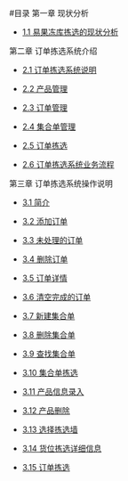 #目录
第一章 现状分析

- [1.1 易果冻库拣选的现状分析](1.0.md)


第二章 订单拣选系统介绍

- [2.1 订单拣选系统说明](2.1.md)

- [2.2 产品管理](2.2.md)

- [2.3 订单管理](2.3.md)

- [2.4 集合单管理](2.4.md)

- [2.5 订单拣选](2.5.md)

- [2.6 订单拣选系统业务流程](2.6.md)


第三章 订单拣选系统操作说明

- [3.1 简介](3.1.md)

- [3.2 添加订单](3.2.md)

- [3.3 未处理的订单](3.3.md)

- [3.4 删除订单](3.4.md)

- [3.5 订单详情](3.5.md)

- [3.6 清空完成的订单](3.6.md)

- [3.7 新建集合单](3.7.md)

- [3.8 删除集合单](3.8.md)

- [3.9 查找集合单](3.9.md)

- [3.10 集合单拣选](3.10.md)

- [3.11 产品信息录入](3.11.md)

- [3.12 产品删除](3.12.md)

- [3.13 选择拣选墙](3.13.md)

- [3.14 货位拣选详细信息](3.14.md)

- [3.15 订单拣选](3.15.md)




